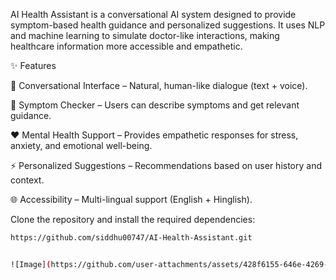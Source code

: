 AI Health Assistant is a conversational AI system designed to provide symptom-based health guidance and personalized suggestions.
It uses NLP and machine learning to simulate doctor-like interactions, making healthcare information more accessible and empathetic.

✨ Features

💬 Conversational Interface – Natural, human-like dialogue (text + voice).

🧠 Symptom Checker – Users can describe symptoms and get relevant guidance.

❤️ Mental Health Support – Provides empathetic responses for stress, anxiety, and emotional well-being.

⚡ Personalized Suggestions – Recommendations based on user history and context.

🌐 Accessibility – Multi-lingual support (English + Hinglish).

Clone the repository and install the required dependencies:

```bash
https://github.com/siddhu00747/AI-Health-Assistant.git


![Image](https://github.com/user-attachments/assets/428f6155-646e-4269-879c-a28dc42b05b9)
